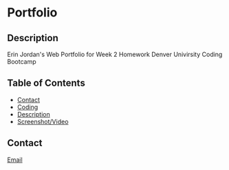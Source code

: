 # Portfolio

## Description
Erin Jordan's Web Portfolio for Week 2 Homework Denver Univirsity Coding Bootcamp
## Table of Contents
* [Contact](#Contact)
* [Coding](#Coding)
* [Description](#Description)
* [Screenshot/Video](#Screenshot/Video)
## Contact
<a href="https://erinjordan2790@gmail.com">Email</a> <br>
